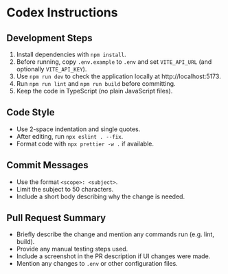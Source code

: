 # Codex Instructions

## Development Steps

1. Install dependencies with `npm install`.
2. Before running, copy `.env.example` to `.env` and set `VITE_API_URL` (and optionally `VITE_API_KEY`).
3. Use `npm run dev` to check the application locally at http://localhost:5173.
4. Run `npm run lint` and `npm run build` before committing.
5. Keep the code in TypeScript (no plain JavaScript files).

## Code Style

- Use 2-space indentation and single quotes.
- After editing, run `npx eslint . --fix`.
- Format code with `npx prettier -w .` if available.

## Commit Messages

- Use the format `<scope>: <subject>`.
- Limit the subject to 50 characters.
- Include a short body describing why the change is needed.

## Pull Request Summary

- Briefly describe the change and mention any commands run (e.g. lint, build).
- Provide any manual testing steps used.
- Include a screenshot in the PR description if UI changes were made.
- Mention any changes to `.env` or other configuration files.
